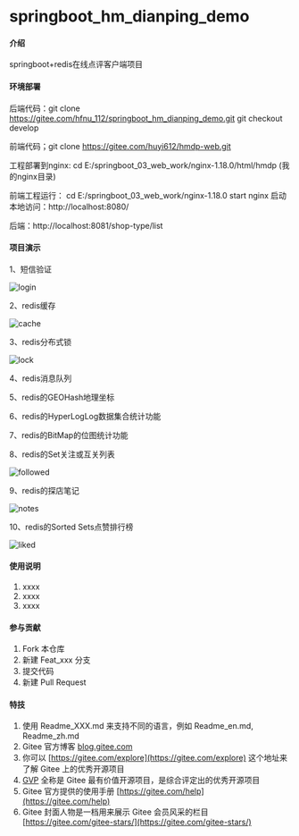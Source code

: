 # springboot_hm_dianping_demo

#### 介绍
springboot+redis在线点评客户端项目

#### 环境部署
后端代码：git clone https://gitee.com/hfnu_112/springboot_hm_dianping_demo.git
          git checkout develop

前端代码；git clone https://gitee.com/huyi612/hmdp-web.git

工程部署到nginx: cd E:/springboot_03_web_work/nginx-1.18.0/html/hmdp  (我的nginx目录)

前端工程运行：
cd E:/springboot_03_web_work/nginx-1.18.0
start nginx  启动
本地访问：http://localhost:8080/

后端：http://localhost:8081/shop-type/list


#### 项目演示

1、短信验证

![login](https://husp-system.oss-cn-shanghai.aliyuncs.com/assert/login.gif)
    
2、redis缓存

![cache](https://husp-system.oss-cn-shanghai.aliyuncs.com/assert/cache.gif)

3、redis分布式锁

![lock](https://husp-system.oss-cn-shanghai.aliyuncs.com/assert/lock.gif)

4、redis消息队列

5、redis的GEOHash地理坐标

6、redis的HyperLogLog数据集合统计功能

7、redis的BitMap的位图统计功能

8、redis的Set关注或互关列表

![followed](https://husp-system.oss-cn-shanghai.aliyuncs.com/assert/followed.gif)

9、redis的探店笔记

![notes](https://husp-system.oss-cn-shanghai.aliyuncs.com/assert/notes.gif)

10、redis的Sorted Sets点赞排行榜

![liked](https://husp-system.oss-cn-shanghai.aliyuncs.com/assert/liked.gif)

#### 使用说明

1.  xxxx
2.  xxxx
3.  xxxx

#### 参与贡献

1.  Fork 本仓库
2.  新建 Feat_xxx 分支
3.  提交代码
4.  新建 Pull Request


#### 特技

1.  使用 Readme\_XXX.md 来支持不同的语言，例如 Readme\_en.md, Readme\_zh.md
2.  Gitee 官方博客 [blog.gitee.com](https://blog.gitee.com)
3.  你可以 [https://gitee.com/explore](https://gitee.com/explore) 这个地址来了解 Gitee 上的优秀开源项目
4.  [GVP](https://gitee.com/gvp) 全称是 Gitee 最有价值开源项目，是综合评定出的优秀开源项目
5.  Gitee 官方提供的使用手册 [https://gitee.com/help](https://gitee.com/help)
6.  Gitee 封面人物是一档用来展示 Gitee 会员风采的栏目 [https://gitee.com/gitee-stars/](https://gitee.com/gitee-stars/)
